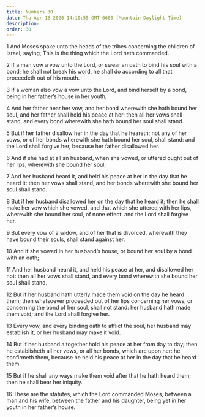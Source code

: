 ```yaml
---
title: Numbers 30
date: Thu Apr 16 2020 14:10:55 GMT-0600 (Mountain Daylight Time)
description: 
order: 30
---
```


<p>
  1 And Moses spake unto the heads of the tribes concerning the children of
  Israel, saying, This is the thing which the Lord hath commanded.
</p>
<p>
  2 If a man vow a vow unto the Lord, or swear an oath to bind his soul with a
  bond; he shall not break his word, he shall do according to all that
  proceedeth out of his mouth.
</p>
<p>
  3 If a woman also vow a vow unto the Lord, and bind herself by a bond, being
  in her father&#x2019;s house in her youth;
</p>
<p>
  4 And her father hear her vow, and her bond wherewith she hath bound her soul,
  and her father shall hold his peace at her: then all her vows shall stand, and
  every bond wherewith she hath bound her soul shall stand.
</p>
<p>
  5 But if her father disallow her in the day that he heareth; not any of her
  vows, or of her bonds wherewith she hath bound her soul, shall stand: and the
  Lord shall forgive her, because her father disallowed her.
</p>
<span></span>
<p>
  6 And if she had at all an husband, when she vowed, or uttered ought out of
  her lips, wherewith she bound her soul;
</p>
<p>
  7 And her husband heard it, and held his peace at her in the day that he heard
  it: then her vows shall stand, and her bonds wherewith she bound her soul
  shall stand.
</p>
<p>
  8 But if her husband disallowed her on the day that he heard it; then he shall
  make her vow which she vowed, and that which she uttered with her lips,
  wherewith she bound her soul, of none effect: and the Lord shall forgive her.
</p>
<p>
  9 But every vow of a widow, and of her that is divorced, wherewith they have
  bound their souls, shall stand against her.
</p>
<p>
  10 And if she vowed in her husband&#x2019;s house, or bound her soul by a bond
  with an oath;
</p>
<p>
  11 And her husband heard it, and held his peace at her, and disallowed her
  not: then all her vows shall stand, and every bond wherewith she bound her
  soul shall stand.
</p>
<p>
  12 But if her husband hath utterly made them void on the day he heard them;
  then whatsoever proceeded out of her lips concerning her vows, or concerning
  the bond of her soul, shall not stand: her husband hath made them void; and
  the Lord shall forgive her.
</p>
<p>
  13 Every vow, and every binding oath to afflict the soul, her husband may
  establish it, or her husband may make it void.
</p>
<p>
  14 But if her husband altogether hold his peace at her from day to day; then
  he establisheth all her vows, or all her bonds, which are upon her: he
  confirmeth them, because he held his peace at her in the day that he heard
  them.
</p>
<p>
  15 But if he shall any ways make them void after that he hath heard them; then
  he shall bear her iniquity.
</p>
<p>
  16 These are the statutes, which the Lord commanded Moses, between a man and
  his wife, between the father and his daughter, being yet in her youth in her
  father&#x2019;s house.
</p>
